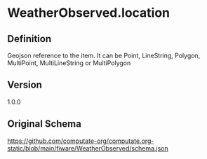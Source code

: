 # WeatherObserved.location

## Definition
Geojson reference to the item. It can be Point, LineString, Polygon, MultiPoint, MultiLineString or MultiPolygon

## Version
1.0.0

## Original Schema
https://github.com/computate-org/computate.org-static/blob/main/fiware/WeatherObserved/schema.json
